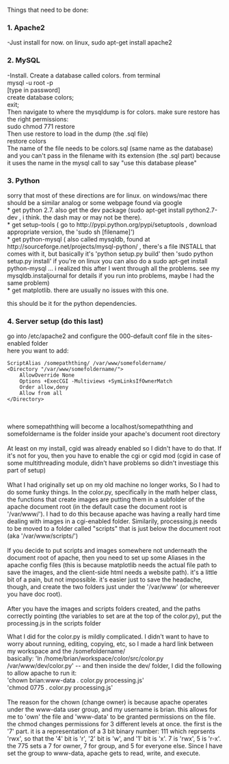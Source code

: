 Things that need to be done:
<p>
<h3>1. Apache2</h3>
-Just install for now.  on linux, sudo apt-get install apache2
</p><p>
<h3>2. MySQL</h3>
-Install. Create a database called colors.  from terminal <br>
mysql -u root -p <br>
[type in password] <br>
create database colors; <br>
exit;<br>
Then navigate to where the mysqldump is for colors.  make sure restore has the right permissions: <br>
sudo chmod 771 restore <br>
Then use restore to load in the dump (the .sql file) <br>
restore colors <br>
The name of the file needs to be colors.sql (same name as the database) <br>
and  you can't pass in the filename with its extension (the .sql part) because it uses the name in the mysql call to say "use this database please" <br>
</p><p>
<h3>3. Python </h3>
sorry that most of these directions are for linux.  on windows/mac there should be a similar analog or some webpage found via google <br>
* get python 2.7. also get the dev package (sudo apt-get install python2.7-dev , i think. the dash may or may not be there).   <br>
* get setup-tools ( go to http://pypi.python.org/pypi/setuptools , download appropriate version, the 'sudo sh [filename]') <br>
* get python-mysql ( also called mysqldb, found at http://sourceforge.net/projects/mysql-python/  , there's a file INSTALL that comes with it, but basically it's 'python setup.py build' then 'sudo python setup.py install'  if you're on linux you can also do a sudo apt-get install python-mysql ... i realized this after I went through all the problems.  see my mysqldb.instaljournal for details if you run into problems, maybe I had the same problem)<br>
* get matplotlib.  there are usually no issues with this one.  <br>

this should be it for the python dependencies. <br>
</p><p>
<h3>4. Server setup (do this last)</h3>
go into /etc/apache2 and configure the 000-default conf file in the sites-enabled folder<br>
here you want to add:<br>
<pre><code>ScriptAlias /somepaththing/ /var/www/somefoldername/
&lt;Directory "/var/www/somefoldername/"&gt;
	AllowOverride None
	Options +ExecCGI -Multiviews +SymLinksIfOwnerMatch
	Order allow,deny
	Allow from all
&lt;/Directory&gt;</code></pre><br>
<br>
where somepaththing will become a localhost/somepaththing and somefoldername is the folder inside your apache's document root directory  <br>
<br>
At least on my install, cgid was already enabled so I didn't have to do that.  If it's not for you, then you have to enable the cgi or cgid mod (cgid in case of some multithreading module, didn't have problems so didn't investiage this part of setup) <br>
<br>
What I had originally set up on my old machine no longer works, So I had to do some funky things.  In the color.py, specifically in the math helper class, the functions that create images are putting them in a subfolder of the apache document root (in the default case the document root is '/var/www/').  I had to do this because apache was having a really hard time dealing with images in a cgi-enabled folder.  Similarily, processing.js needs to be moved to a folder called "scripts" that is just below the document root (aka '/var/www/scripts/')<br>
<br>
If you decide to put scripts and images somewhere not underneath the document root of apache, then you need to set up some Aliases in the apache config files (this is because matplotlib needs the actual file path to save the images, and the client-side html needs a website path).  it's a little bit of a pain, but not impossible.  it's easier just to save the headache, though, and create the two folders just under the '/var/www' (or whereever you have doc root).  <br>
<br>
After you have the images and scripts folders created, and the paths correctly pointing (the variables to set are at the top of the color.py), put the processing.js in the scripts folder<br>

What I did for the color.py is mildly complicated.  I didn't want to have to worry about running, editing, copying, etc, so I made a hard link between my workspace and the /somefoldername/ 
<br>basically: 'ln /home/brian/workspace/color/src/color.py /var/www/dev/color.py'  -- and then inside the dev/ folder, I did the following to allow apache to run it: <br>
'chown brian:www-data . color.py processing.js' <br>
'chmod 0775 . color.py processing.js' <br>
<br>
The reason for the chown (change owner) is because apache operates under the www-data user group, and my username is brian.  this allows for me to 'own' the file and 'www-data' to be granted permissions on the file.  the chmod changes permissions for 3 different levels at once.  the first is the '7' part.  it is a representation of a 3 bit binary number: 111 which reprsents 'rwx', so that the '4' bit is 'r', '2' bit is 'w', and '1' bit is 'x'.  7 is 'rwx', 5 is 'r-x'.  the 775 sets a 7 for owner, 7 for group, and 5 for everyone else.  Since I have set the group to www-data, apache gets to read, write, and execute.  <br>
<br>
</p>
